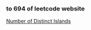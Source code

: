### to 694 of leetcode website

[Number of Distinct Islands](https://leetcode-cn.com/problems/number-of-distinct-islands/)
